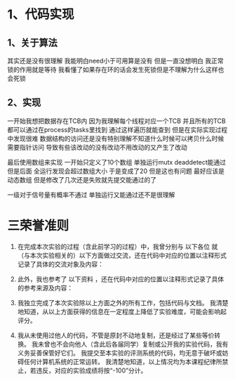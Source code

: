 # 1、代码实现
## 1、关于算法
其实还是没有很理解  我能明白need小于可用算是没有  但是一直没想明白  我正常锁的作用就是等待  我看懂了如果存在环的话会发生死锁但是不理解为什么这样也会死锁
## 2、实现
一开始我想把数据存在TCB内 因为我理解每个线程对应一个TCB  并且所有的TCB都可以通过在process的tasks里找到 通过这样遍历就能查到
但是在实际实现过程中发现很难  数据结构的访问还是没有特别理解不知道什么时候可以拷贝什么时候需要指针访问 导致有些该改动的没有改动不用改动的又产生了改动

最后使用数组来实现 一开始只定义了10个数组 单独运行mutx deaddetect能通过但是后面  全运行发现会超过数组大小 于是变成了20
但是这也有问题 最好应该是动态数组  但是修改了几次还是失败就先提交能通过的了

一级对于信号量有概率不通过 单独运行又能通过还不是很理解
# 三荣誉准则

1. 在完成本次实验的过程（含此前学习的过程）中，我曾分别与 以下各位 就（与本次实验相关的）以下方面做过交流，还在代码中对应的位置以注释形式记录了具体的交流对象及内容：


2. 此外，我也参考了 以下资料 ，还在代码中对应的位置以注释形式记录了具体的参考来源及内容：


3. 我独立完成了本次实验除以上方面之外的所有工作，包括代码与文档。 我清楚地知道，从以上方面获得的信息在一定程度上降低了实验难度，可能会影响起评分。

4. 我从未使用过他人的代码，不管是原封不动地复制，还是经过了某些等价转换。 我未曾也不会向他人（含此后各届同学）复制或公开我的实验代码，我有义务妥善保管好它们。 我提交至本实验的评测系统的代码，均无意于破坏或妨碍任何计算机系统的正常运转。 我清楚地知道，以上情况均为本课程纪律所禁止，若违反，对应的实验成绩将按“-100”分计。